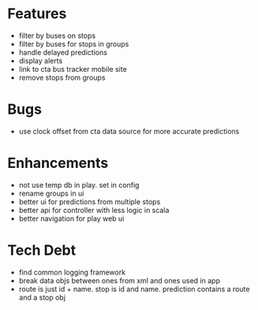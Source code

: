 # Features
- filter by buses on stops
- filter by buses for stops in groups
- handle delayed predictions
- display alerts
- link to cta bus tracker mobile site
- remove stops from groups

# Bugs
- use clock offset from cta data source for more accurate predictions

# Enhancements
- not use temp db in play. set in config
- rename groups in ui
- better ui for predictions from multiple stops
- better api for controller with less logic in scala
- better navigation for play web ui

# Tech Debt
- find common logging framework
- break data objs between ones from xml and ones used in app
 - route is just id + name. stop is id and name. prediction contains a route and a stop obj
